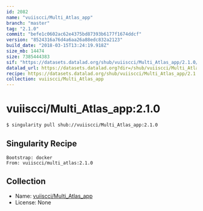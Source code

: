 ```yaml
---
id: 2082
name: "vuiiscci/Multi_Atlas_app"
branch: "master"
tag: "2.1.0"
commit: "befe1c0602ac62e4375bd87393b6177f1674ddcf"
version: "8524316a76d4a6aa26a88edc832a2123"
build_date: "2018-03-15T13:24:19.918Z"
size_mb: 14474
size: 7385444383
sif: "https://datasets.datalad.org/shub/vuiiscci/Multi_Atlas_app/2.1.0/2018-03-15-befe1c06-8524316a/8524316a76d4a6aa26a88edc832a2123.simg"
datalad_url: https://datasets.datalad.org?dir=/shub/vuiiscci/Multi_Atlas_app/2.1.0/2018-03-15-befe1c06-8524316a/
recipe: https://datasets.datalad.org/shub/vuiiscci/Multi_Atlas_app/2.1.0/2018-03-15-befe1c06-8524316a/Singularity
collection: vuiiscci/Multi_Atlas_app
---
```


# vuiiscci/Multi_Atlas_app:2.1.0

```bash
$ singularity pull shub://vuiiscci/Multi_Atlas_app:2.1.0
```

## Singularity Recipe

```singularity
Bootstrap: docker
From: vuiiscci/multi_atlas:2.1.0
```

## Collection

 - Name: [vuiiscci/Multi_Atlas_app](https://github.com/vuiiscci/Multi_Atlas_app)
 - License: None

